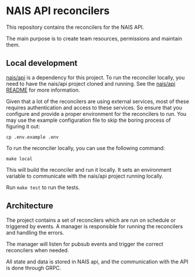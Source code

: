 # NAIS API reconcilers

This repository contains the reconcilers for the NAIS API.

The main purpose is to create team resources, permissions and maintain them.

## Local development

[nais/api](https://github.com/nais/api) is a dependency for this project.
To run the reconciler locally, you need to have the nais/api project cloned and running.
See the [nais/api README](https://github.com/nais/api?tab=readme-ov-file#local-development) for more information.

Given that a lot of the reconcilers are using external services, most of these requires authentication and access to these services.
So ensure that you configure and provide a proper environment for the reconcilers to run.
You may use the example configuration file to skip the boring process of figuring it out:

```shell
cp .env.example .env
```

To run the reconciler locally, you can use the following command:

```shell
make local
```

This will build the reconciler and run it locally.
It sets an environment variable to communicate with the nais/api project running locally.

Run `make test` to run the tests.

## Architecture

The project contains a set of reconcilers which are run on schedule or triggered by events.
A manager is responsible for running the reconcilers and handling the errors.

The manager will listen for pubsub events and trigger the correct reconcilers when needed.

All state and data is stored in NAIS api, and the communication with the API is done through GRPC.
